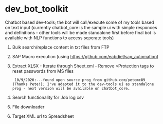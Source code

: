 # dev_bot_toolkit
Chatbot based dev-tools; the bot will call/execute some of my tools based on text input (currently chatbot_core is the sample ui with simple responces and definitions - other tools will be made standalone first before final bot is available with NLP functions to access seperate tools)
 <Planned tools>
 1. Bulk search/replace content in txt files from FTP
 2. SAP Macro execution (using https://github.com/eabdiel/sap_automation)
 3. Extract XLSX - Iterate through Sheet.xml - Remove <Protection tags to reset passwords from MS files 
         
         10/9/2020:---found open source prog from github.com/petemc89 (Thanks Pete!); I've adapted it to the dev-tools ui as standalone prog - next version will be available on chatbot_core.
         
 4. Search functionality for Job log csv
 5. File downloader
 6. Target XML url to Spreadsheet
